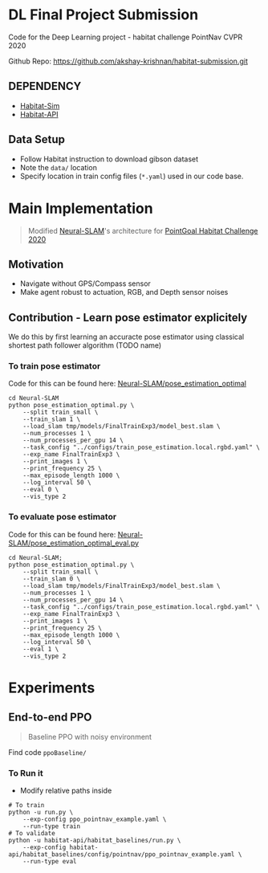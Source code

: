 # DL Final Project Submission
Code for the Deep Learning project - habitat challenge PointNav CVPR 2020 

Github Repo: https://github.com/akshay-krishnan/habitat-submission.git 


## DEPENDENCY

- [Habitat-Sim](https://github.com/facebookresearch/habitat-sim)
- [Habitat-API](https://github.com/facebookresearch/habitat-api)

## Data Setup
- Follow Habitat instruction to download gibson dataset
- Note the `data/` location
- Specify location in train config files (`*.yaml`) used in our code base.

# Main Implementation

> Modified [Neural-SLAM](https://github.com/devendrachaplot/Neural-SLAM)'s architecture for [PointGoal Habitat Challenge 2020](https://github.com/facebookresearch/habitat-challenge/tree/8ef39499bdaa4b73aa8968fac7bb068c296b79e0)

## Motivation
- Navigate without GPS/Compass sensor
- Make agent robust to actuation, RGB, and Depth sensor noises

## Contribution - Learn pose estimator explicitely

We do this by first learning an accuracte pose estimator using classical shortest path follower algorithm (TODO name)

### To train pose estimator
Code for this can be found here: [Neural-SLAM/pose_estimation_optimal](Neural-SLAM/pose_estimation_optimal)

```
cd Neural-SLAM
python pose_estimation_optimal.py \
    --split train_small \
    --train_slam 1 \
    --load_slam tmp/models/FinalTrainExp3/model_best.slam \
    --num_processes 1 \
    --num_processes_per_gpu 14 \
    --task_config "../configs/train_pose_estimation.local.rgbd.yaml" \
    --exp_name FinalTrainExp3 \
    --print_images 1 \
    --print_frequency 25 \
    --max_episode_length 1000 \
    --log_interval 50 \
    --eval 0 \
    --vis_type 2
```

### To evaluate pose estimator
Code for this can be found here: [Neural-SLAM/pose_estimation_optimal_eval.py](Neural-SLAM/pose_estimation_optimal_eval.py)

```
cd Neural-SLAM;
python pose_estimation_optimal.py \
    --split train_small \
    --train_slam 0 \
    --load_slam tmp/models/FinalTrainExp3/model_best.slam \
    --num_processes 1 \
    --num_processes_per_gpu 14 \
    --task_config "../configs/train_pose_estimation.local.rgbd.yaml" \
    --exp_name FinalTrainExp3 \
    --print_images 1 \
    --print_frequency 25 \
    --max_episode_length 1000 \
    --log_interval 50 \
    --eval 1 \
    --vis_type 2
```

# Experiments

## End-to-end PPO
> Baseline PPO with noisy environment

Find code `ppoBaseline/`

### To Run it

- Modify relative paths inside
```
# To train
python -u run.py \
    --exp-config ppo_pointnav_example.yaml \
    --run-type train
# To validate
python -u habitat-api/habitat_baselines/run.py \
    --exp-config habitat-api/habitat_baselines/config/pointnav/ppo_pointnav_example.yaml \
    --run-type eval
```
